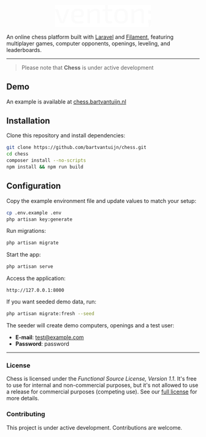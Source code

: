 <p align="center">
    <img src="public/images/logo.svg" width="250" alt="Venton Logo">
</p>

An online chess platform built with [Laravel][laravel] and [Filament][filament], featuring multiplayer games, computer opponents, openings, leveling, and leaderboards.

---

> Please note that **Chess** is under active development

## Demo

An example is available at [chess.bartvantuijn.nl](https://chess.bartvantuijn.nl)

## Installation

Clone this repository and install dependencies:

```bash
git clone https://github.com/bartvantuijn/chess.git
cd chess
composer install --no-scripts
npm install && npm run build
```

## Configuration

Copy the example environment file and update values to match your setup:

```bash
cp .env.example .env
php artisan key:generate
```

Run migrations:

```bash
php artisan migrate
```

Start the app:

```bash
php artisan serve
```

Access the application:

```
http://127.0.0.1:8000
```

If you want seeded demo data, run:

```bash
php artisan migrate:fresh --seed
```

The seeder will create demo computers, openings and a test user:

- **E-mail**: test@example.com
- **Password**: password

---

### License

Chess is licensed under the _Functional Source License, Version 1.1_. It's free to use for
internal and non-commercial purposes, but it's not allowed to use a release for commercial purposes (competing use). See our [full license][license] for more details.

### Contributing

This project is under active development. Contributions are welcome.

[laravel]: https://laravel.com
[filament]: https://filamentphp.com
[license]: LICENSE.md
